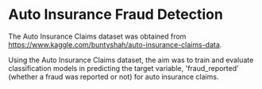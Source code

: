 # Auto Insurance Fraud Detection

The Auto Insurance Claims dataset was obtained from https://www.kaggle.com/buntyshah/auto-insurance-claims-data.  

Using the Auto Insurance Claims dataset, the aim was to train and evaluate classification models in predicting the target variable, 'fraud_reported' (whether a fraud was reported or not) for auto insurance claims.
